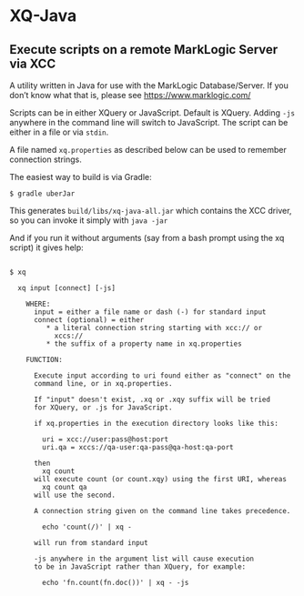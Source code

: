 
# XQ-Java 

## Execute scripts on a remote MarkLogic Server via XCC

A utility written in Java for use with the MarkLogic Database/Server. If you don&rsquo;t know what that is, please see https://www.marklogic.com/

Scripts can be in either XQuery or JavaScript. Default is XQuery. Adding `-js` anywhere in the command line will switch to JavaScript. The script can be either in a file or via `stdin`. 

A file named `xq.properties` as described below can be used to remember connection strings.

The easiest way to build is via Gradle: 

```
$ gradle uberJar
```
This generates `build/libs/xq-java-all.jar` which contains the XCC driver, so you can invoke it simply with `java -jar`

And if you run it without arguments (say from a bash prompt using the xq script) it gives help:

```

$ xq

  xq input [connect] [-js]

    WHERE:
      input = either a file name or dash (-) for standard input
      connect (optional) = either
         * a literal connection string starting with xcc:// or
           xccs://
         * the suffix of a property name in xq.properties

    FUNCTION:

      Execute input according to uri found either as "connect" on the
      command line, or in xq.properties.

      If "input" doesn't exist, .xq or .xqy suffix will be tried
      for XQuery, or .js for JavaScript.

      if xq.properties in the execution directory looks like this:

        uri = xcc://user:pass@host:port
        uri.qa = xccs://qa-user:qa-pass@qa-host:qa-port

      then
        xq count
      will execute count (or count.xqy) using the first URI, whereas
        xq count qa
      will use the second.

      A connection string given on the command line takes precedence.

        echo 'count(/)' | xq -

      will run from standard input

      -js anywhere in the argument list will cause execution
      to be in JavaScript rather than XQuery, for example:

        echo 'fn.count(fn.doc())' | xq - -js

```
